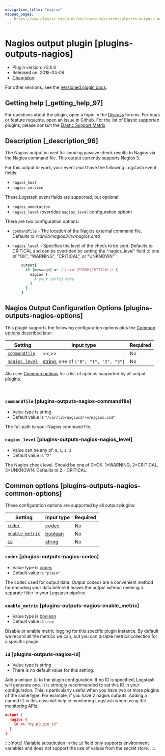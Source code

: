 ```yaml
---
navigation_title: "nagios"
mapped_pages:
  - https://www.elastic.co/guide/en/logstash/current/plugins-outputs-nagios.html
---
```


# Nagios output plugin [plugins-outputs-nagios]


* Plugin version: v3.0.6
* Released on: 2018-04-06
* [Changelog](https://github.com/logstash-plugins/logstash-output-nagios/blob/v3.0.6/CHANGELOG.md)

For other versions, see the [Versioned plugin docs](/vpr/output-nagios-index.md).

## Getting help [_getting_help_97]

For questions about the plugin, open a topic in the [Discuss](http://discuss.elastic.co) forums. For bugs or feature requests, open an issue in [Github](https://github.com/logstash-plugins/logstash-output-nagios). For the list of Elastic supported plugins, please consult the [Elastic Support Matrix](https://www.elastic.co/support/matrix#logstash_plugins).


## Description [_description_96]

The Nagios output is used for sending passive check results to Nagios via the Nagios command file. This output currently supports Nagios 3.

For this output to work, your event *must* have the following Logstash event fields:

* `nagios_host`
* `nagios_service`

These Logstash event fields are supported, but optional:

* `nagios_annotation`
* `nagios_level` (overrides `nagios_level` configuration option)

There are two configuration options:

* `commandfile` - The location of the Nagios external command file. Defaults to */var/lib/nagios3/rw/nagios.cmd*
* `nagios_level` - Specifies the level of the check to be sent. Defaults to CRITICAL and can be overriden by setting the "nagios_level" field to one of "OK", "WARNING", "CRITICAL", or "UNKNOWN"

    ```ruby
        output{
          if [message] =~ /(error|ERROR|CRITICAL)/ {
            nagios {
              # your config here
            }
          }
        }
    ```



## Nagios Output Configuration Options [plugins-outputs-nagios-options]

This plugin supports the following configuration options plus the [Common options](plugins-outputs-nagios.md#plugins-outputs-nagios-common-options) described later.

| Setting | Input type | Required |
| --- | --- | --- |
| [`commandfile`](plugins-outputs-nagios.md#plugins-outputs-nagios-commandfile) | <<,>> | No |
| [`nagios_level`](plugins-outputs-nagios.md#plugins-outputs-nagios-nagios_level) | [string](introduction.md#string), one of `["0", "1", "2", "3"]` | No |

Also see [Common options](plugins-outputs-nagios.md#plugins-outputs-nagios-common-options) for a list of options supported by all output plugins.

 

### `commandfile` [plugins-outputs-nagios-commandfile]

* Value type is [string](introduction.md#string)
* Default value is `"/var/lib/nagios3/rw/nagios.cmd"`

The full path to your Nagios command file.


### `nagios_level` [plugins-outputs-nagios-nagios_level]

* Value can be any of: `0`, `1`, `2`, `3`
* Default value is `"2"`

The Nagios check level. Should be one of 0=OK, 1=WARNING, 2=CRITICAL, 3=UNKNOWN. Defaults to 2 - CRITICAL.



## Common options [plugins-outputs-nagios-common-options]

These configuration options are supported by all output plugins:

| Setting | Input type | Required |
| --- | --- | --- |
| [`codec`](plugins-outputs-nagios.md#plugins-outputs-nagios-codec) | [codec](logstash://reference/configuration-file-structure.md#codec) | No |
| [`enable_metric`](plugins-outputs-nagios.md#plugins-outputs-nagios-enable_metric) | [boolean](logstash://reference/configuration-file-structure.md#boolean) | No |
| [`id`](plugins-outputs-nagios.md#plugins-outputs-nagios-id) | [string](logstash://reference/configuration-file-structure.md#string) | No |

### `codec` [plugins-outputs-nagios-codec]

* Value type is [codec](logstash://reference/configuration-file-structure.md#codec)
* Default value is `"plain"`

The codec used for output data. Output codecs are a convenient method for encoding your data before it leaves the output without needing a separate filter in your Logstash pipeline.


### `enable_metric` [plugins-outputs-nagios-enable_metric]

* Value type is [boolean](logstash://reference/configuration-file-structure.md#boolean)
* Default value is `true`

Disable or enable metric logging for this specific plugin instance. By default we record all the metrics we can, but you can disable metrics collection for a specific plugin.


### `id` [plugins-outputs-nagios-id]

* Value type is [string](logstash://reference/configuration-file-structure.md#string)
* There is no default value for this setting.

Add a unique `ID` to the plugin configuration. If no ID is specified, Logstash will generate one. It is strongly recommended to set this ID in your configuration. This is particularly useful when you have two or more plugins of the same type. For example, if you have 2 nagios outputs. Adding a named ID in this case will help in monitoring Logstash when using the monitoring APIs.

```json
output {
  nagios {
    id => "my_plugin_id"
  }
}
```

::::{note} 
Variable substitution in the `id` field only supports environment variables and does not support the use of values from the secret store.
::::




